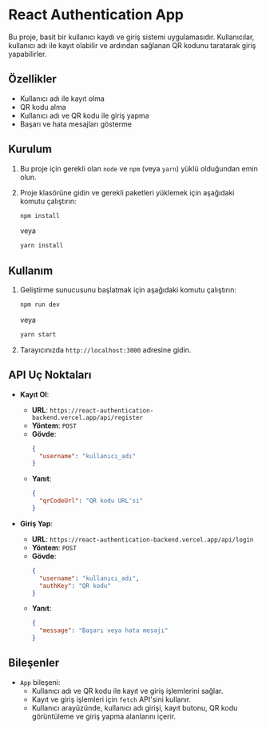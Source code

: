 # React Authentication App

Bu proje, basit bir kullanıcı kaydı ve giriş sistemi uygulamasıdır. Kullanıcılar, kullanıcı adı ile kayıt olabilir ve ardından sağlanan QR kodunu taratarak giriş yapabilirler.

## Özellikler

- Kullanıcı adı ile kayıt olma
- QR kodu alma
- Kullanıcı adı ve QR kodu ile giriş yapma
- Başarı ve hata mesajları gösterme

## Kurulum

1. Bu proje için gerekli olan `node` ve `npm` (veya `yarn`) yüklü olduğundan emin olun.
2. Proje klasörüne gidin ve gerekli paketleri yüklemek için aşağıdaki komutu çalıştırın:

    ```bash
    npm install
    ```

    veya

    ```bash
    yarn install
    ```

## Kullanım

1. Geliştirme sunucusunu başlatmak için aşağıdaki komutu çalıştırın:

    ```bash
    npm run dev
    ```

    veya

    ```bash
    yarn start
    ```

2. Tarayıcınızda `http://localhost:3000` adresine gidin.

## API Uç Noktaları

- **Kayıt Ol**: 
  - **URL**: `https://react-authentication-backend.vercel.app/api/register`
  - **Yöntem**: `POST`
  - **Gövde**:
    ```json
    {
      "username": "kullanıcı_adı"
    }
    ```
  - **Yanıt**:
    ```json
    {
      "qrCodeUrl": "QR kodu URL'si"
    }
    ```

- **Giriş Yap**:
  - **URL**: `https://react-authentication-backend.vercel.app/api/login`
  - **Yöntem**: `POST`
  - **Gövde**:
    ```json
    {
      "username": "kullanıcı_adı",
      "authKey": "QR kodu"
    }
    ```
  - **Yanıt**:
    ```json
    {
      "message": "Başarı veya hata mesajı"
    }
    ```

## Bileşenler

- `App` bileşeni:
  - Kullanıcı adı ve QR kodu ile kayıt ve giriş işlemlerini sağlar.
  - Kayıt ve giriş işlemleri için `fetch` API'sini kullanır.
  - Kullanıcı arayüzünde, kullanıcı adı girişi, kayıt butonu, QR kodu görüntüleme ve giriş yapma alanlarını içerir.
